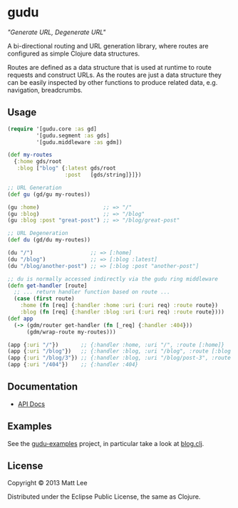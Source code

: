 # gudu

*"Generate URL, Degenerate URL"*

A bi-directional routing and URL generation library, where routes are configured as simple Clojure data structures.

Routes are defined as a data structure that is used at runtime to route requests and construct URLs. As the routes are
just a data structure they can be easily inspected by other functions to produce related data, e.g. navigation,
breadcrumbs.

## Usage

```clojure
(require '[gudu.core :as gd]
         '[gudu.segment :as gds]
         '[gudu.middleware :as gdm])

(def my-routes
  {:home gds/root
   :blog ["blog" {:latest gds/root
                  :post   [gds/string]}]})

;; URL Generation
(def gu (gd/gu my-routes))

(gu :home)                    ;; => "/"
(gu :blog)                    ;; => "/blog"
(gu :blog :post "great-post") ;; => "/blog/great-post"

;; URL Degeneration
(def du (gd/du my-routes))

(du "/")                  ;; => [:home]
(du "/blog")              ;; => [:blog :latest]
(du "/blog/another-post") ;; => [:blog :post "another-post"]

;; du is normally accessed indirectly via the gudu ring middleware
(defn get-handler [route]
  ;; ... return handler function based on route ...
  (case (first route)
    :home (fn [req] {:handler :home :uri (:uri req) :route route})
    :blog (fn [req] {:handler :blog :uri (:uri req) :route route})))
(def app
  (-> (gdm/router get-handler (fn [_req] {:handler :404}))
      (gdm/wrap-route my-routes)))

(app {:uri "/"})       ;; {:handler :home, :uri "/", :route [:home]}
(app {:uri "/blog"})   ;; {:handler :blog, :uri "/blog", :route [:blog :latest]}
(app {:uri "/blog/3"}) ;; {:handler :blog, :uri "/blog/post-3", :route [:blog :post "3"]}
(app {:uri "/404"})    ;; {:handler :404}
```

## Documentation

* [API Docs](http://thatismatt.github.io/gudu/doc/)

## Examples

See the [gudu-examples](https://github.com/thatismatt/gudu-examples) project, in particular take a look at
[blog.clj](https://github.com/thatismatt/gudu-examples/blob/master/src/gudu_examples/blog.clj).

## License

Copyright © 2013 Matt Lee

Distributed under the Eclipse Public License, the same as Clojure.
